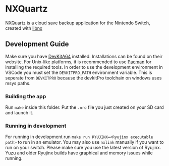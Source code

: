 # NXQuartz
NXQuartz is a cloud save backup application for the Nintendo Switch, created with [libnx](https://github.com/switchbrew/libnx)

## Development Guide
Make sure you have [DevKitA64](https://devkitpro.org/) installed. Installations can be found on their website.
For Unix-like platforms, it is recommended to use [Pacman](https://github.com/devkitPro/pacman) for installing the
required tools. In order to use the development environment in VSCode you must set the `DEVKITPRO_PATH` environment variable. This is seperate from `DEVKITPRO` because the devkitPro toolchain on windows uses msys paths.

### Building the app
Run `make` inside this folder. Put the `.nro` file you just created on your SD card and launch it.

### Running in development
For running in development run `make run RYUJINX=<Ryujinx executable path>` to run in an emulator. You may also use `nxlink` manually if you want to run on your switch. Please make sure you use the latest version of Ryujinx. Yuzu and older Ryujinx builds have graphical and memory issues while running.